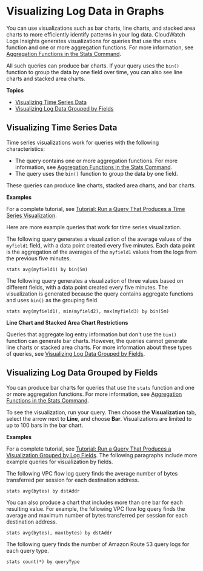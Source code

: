 # Visualizing Log Data in Graphs<a name="CWL_Insights-Visualizing-Log-Data"></a>

You can use visualizations such as bar charts, line charts, and stacked area charts to more efficiently identify patterns in your log data\. CloudWatch Logs Insights generates visualizations for queries that use the `stats` function and one or more aggregation functions\. For more information, see [Aggregation Functions in the Stats Command](CWL_QuerySyntax.md#CWL_Insights_Aggregation_Functions)\.

All such queries can produce bar charts\. If your query uses the `bin()` function to group the data by one field over time, you can also see line charts and stacked area charts\.

**Topics**
+ [Visualizing Time Series Data](#CWL_Insights-Visualizing-TimeSeries)
+ [Visualizing Log Data Grouped by Fields](#CWL_Insights-Visualizing-ByFields)

## Visualizing Time Series Data<a name="CWL_Insights-Visualizing-TimeSeries"></a>

Time series visualizations work for queries with the following characteristics:
+ The query contains one or more aggregation functions\. For more information, see [Aggregation Functions in the Stats Command](CWL_QuerySyntax.md#CWL_Insights_Aggregation_Functions)\.
+ The query uses the `bin()` function to group the data by one field\. 

These queries can produce line charts, stacked area charts, and bar charts\. 

**Examples**

For a complete tutorial, see [Tutorial: Run a Query That Produces a Time Series Visualization](CWL_AnalyzeLogData_VisualizationQuery.md)\. 

Here are more example queries that work for time series visualization\.

The following query generates a visualization of the average values of the `myfield1` field, with a data point created every five minutes\. Each data point is the aggregation of the averages of the `myfield1` values from the logs from the previous five minutes\.

```
stats avg(myfield1) by bin(5m)
```

The following query generates a visualization of three values based on different fields, with a data point created every five minutes\. The visualization is generated because the query contains aggregate functions and uses `bin()` as the grouping field\.

```
stats avg(myfield1), min(myfield2), max(myfield3) by bin(5m)
```

**Line Chart and Stacked Area Chart Restrictions**

Queries that aggregate log entry information but don't use the `bin()` function can generate bar charts\. However, the queries cannot generate line charts or stacked area charts\. For more information about these types of queries, see [Visualizing Log Data Grouped by Fields](#CWL_Insights-Visualizing-ByFields)\.

## Visualizing Log Data Grouped by Fields<a name="CWL_Insights-Visualizing-ByFields"></a>

You can produce bar charts for queries that use the `stats` function and one or more aggregation functions\. For more information, see [Aggregation Functions in the Stats Command](CWL_QuerySyntax.md#CWL_Insights_Aggregation_Functions)\.

To see the visualization, run your query\. Then choose the **Visualization** tab, select the arrow next to **Line**, and choose **Bar**\. Visualizations are limited to up to 100 bars in the bar chart\.

**Examples**

For a complete tutorial, see [Tutorial: Run a Query That Produces a Visualization Grouped by Log Fields](CWL_AnalyzeLogData_VisualizationFieldQuery.md)\. The following paragraphs include more example queries for visualization by fields\.

The following VPC flow log query finds the average number of bytes transferred per session for each destination address\.

```
stats avg(bytes) by dstAddr
```

You can also produce a chart that includes more than one bar for each resulting value\. For example, the following VPC flow log query finds the average and maximum number of bytes transferred per session for each destination address\.

```
stats avg(bytes), max(bytes) by dstAddr
```

The following query finds the number of Amazon Route 53 query logs for each query type\.

```
stats count(*) by queryType
```